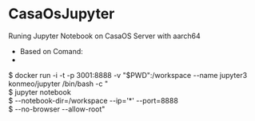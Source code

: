 # CasaOsJupyter
Runing Jupyter Notebook on CasaOS Server with aarch64
- Based on Comand:
-
$ docker run -i -t -p 3001:8888 -v "$PWD":/workspace --name jupyter3 konmeo/jupyter /bin/bash -c "\
$ jupyter notebook \
$ --notebook-dir=/workspace --ip='*' --port=8888 \
$ --no-browser --allow-root" 
